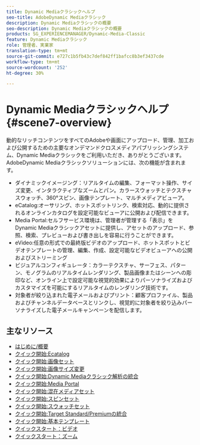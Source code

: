 ```yaml
---
title: Dynamic Mediaクラシックヘルプ
seo-title: AdobeDynamic Mediaクラシック
description: Dynamic Mediaクラシックの概要
seo-description: Dynamic Mediaクラシックの概要
products: SG_EXPERIENCEMANAGER/Dynamic-Media-Classic
feature: Dynamic Mediaクラシック
role: 管理者、実業家
translation-type: tm+mt
source-git-commit: e727c1b5fb43c7def842ff1bafcc8b3ef3437cde
workflow-type: tm+mt
source-wordcount: '252'
ht-degree: 30%

---
```



# Dynamic Mediaクラシックヘルプ{#scene7-overview}

動的なリッチコンテンツをすべてのAdobeや画面にアップロード、管理、加工および公開するための主要なオンデマンドクロスメディアパブリッシングシステム、Dynamic Mediaクラシックをご利用いただき、ありがとうございます。 AdobeDynamic Mediaクラシックソリューションには、次の機能が含まれます。

* ダイナミックイメージング：リアルタイムの編集、フォーマット操作、サイズ変更、インタラクティブなズームとパン。カラースウォッチとテクスチャスウォッチ、360°スピン、画像テンプレート、マルチメディアビューア。
* eCatalog:オーサリング、ホットスポットリンク、検索対応、動的に提供されるオンラインカタログを設定可能なビューアに公開および配信できます。
* Media Portal:セルフサービス環境は、管理者が管理する「表示」をDynamic Mediaクラシックアセットに提供し、アセットのアップロード、参照、検索、プレビューおよび書き出しを容易に行うことができます。
* eVideo:任意の形式での最終版ビデオのアップロード、ホットスポットとビデオテンプレートの管理、編集、作成、設定可能なビデオビューアへの公開およびストリーミング
* ビジュアルコンフィギュレータ：カラーテクスチャ、サーフェス、パターン、モノグラムのリアルタイムレンダリング、製品画像またはシーンへの彫印など、オンライン上で設定可能な視覚的効果によりパーソナライズおよびカスタマイズを可能にするリアルタイムのレンダリング技術です。
* 対象者が絞り込まれた電子メールおよびプリント：顧客プロファイル、製品およびチャンネルデータベースとリンクし、視覚的に対象者を絞り込みパーソナライズした電子メールキャンペーンを配信します。

## 主なリソース

* [はじめに/概要](/help/dmc-platform-overview.md)
* [クイック開始:Ecatalog](/help/quick-start-ecatalog.md)
* [クイック開始:画像セット](/help/quick-start-image-sets.md)
* [クイック開始:画像サイズ変更](/help/quick-start-image-sizing.md)
* [クイック開始:Dynamic Mediaクラシック解析の統合](/help/quick-start-integrating-dmc-analytics.md)
* [クイック開始:Media Portal](/help/quick-start-media-portal-administration.md)
* [クイック開始:混在メディアセット](/help/quick-start-mixed-media-sets.md)
* [クイック開始:スピンセット](/help/quick-start-spin-sets.md)
* [クイック開始:スウォッチセット](/help/quick-start-swatch-sets.md)
* [クイック開始:Target Standard/Premiumの統合](/help/quick-start-target-integration.md)
* [クイック開始:基本テンプレート](/help/quick-start-template-basics.md)
* [クイックスタート：ビデオ](/help/quick-start-video.md)
* [クイックスタート：ズーム](/help/quick-start-zoom.md)

